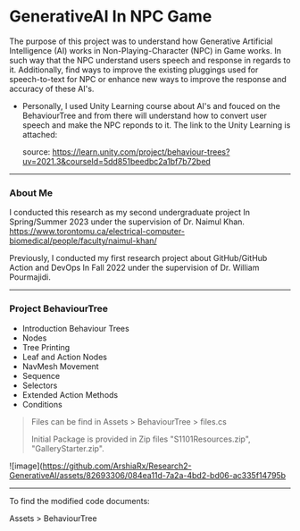 # GenerativeAI In NPC Game
The purpose of this project was to understand how Generative Artificial Intelligence (AI) works in Non-Playing-Character (NPC) in Game works. In such way that the NPC understand users speech and response in regards to it.
Additionally, find ways to improve the existing pluggings used for speech-to-text for NPC or enhance new ways to improve the response and accuracy of these AI's.

* Personally, I used Unity Learning course about AI's and fouced on the BehaviourTree and from there will understand how to convert user speech and make the NPC reponds to it. The link to the Unity Learning is attached:

  source: https://learn.unity.com/project/behaviour-trees?uv=2021.3&courseId=5dd851beedbc2a1bf7b72bed

------------------------------------------------------
### About Me
I conducted this research as my second undergraduate project In Spring/Summer 2023 under the supervision of Dr. Naimul Khan. https://www.torontomu.ca/electrical-computer-biomedical/people/faculty/naimul-khan/

Previously, I conducted my first research project about GitHub/GitHub Action and DevOps In Fall 2022 under the supervision of Dr. William Pourmajidi.

-----------------------------------------------------
### Project BehaviourTree

* Introduction Behaviour Trees
* Nodes
* Tree Printing
* Leaf and Action Nodes
* NavMesh Movement
* Sequence
* Selectors
* Extended Action Methods
* Conditions

> Files can be find in Assets > BehaviourTree > files.cs
>
> Initial Package is provided in Zip files "S1101Resources.zip", "GalleryStarter.zip".

![image](https://github.com/ArshiaRx/Research2-GenerativeAI/assets/82693306/084ea11d-7a2a-4bd2-bd06-ac335f14795b

--------------------------------------------------------
To find the modified code documents: 

Assets > BehaviourTree
